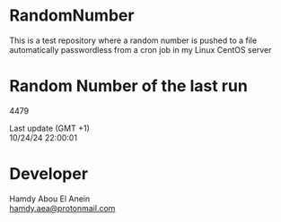 # RandomNumber    
This is a test repository where a random number is pushed to a file automatically passwordless from a cron job in my Linux CentOS server    
# Random Number of the last run   
4479
      
Last update (GMT +1)    
10/24/24 22:00:01
# Developer    
Hamdy Abou El Anein   
hamdy.aea@protonmail.com
